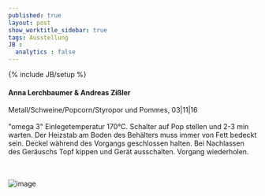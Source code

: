 ```yaml
---
published: true
layout: post
show_worktitle_sidebar: true
tags: Ausstellung
JB :
  analytics : false
---
```


{% include JB/setup %}




<p>
<h4>Anna Lerchbaumer & Andreas Zißler</h4>
Metall/Schweine/Popcorn/Styropor und Pommes, 03|11|16
<br /><br />
"omega 3"
Einlegetemperatur 170°C. Schalter auf Pop stellen und 2-3 min warten. Der Heizstab am Boden des Behälters muss immer von Fett bedeckt sein. Deckel während des Vorgangs geschlossen halten. Bei Nachlassen des Geräuschs Topf kippen und Gerät ausschalten. Vorgang wiederholen.

<br /><br />
<img src="{{ site.url }}/images/anna_andreas_exhib.jpg" alt="image">
<br /><br />


</p>



